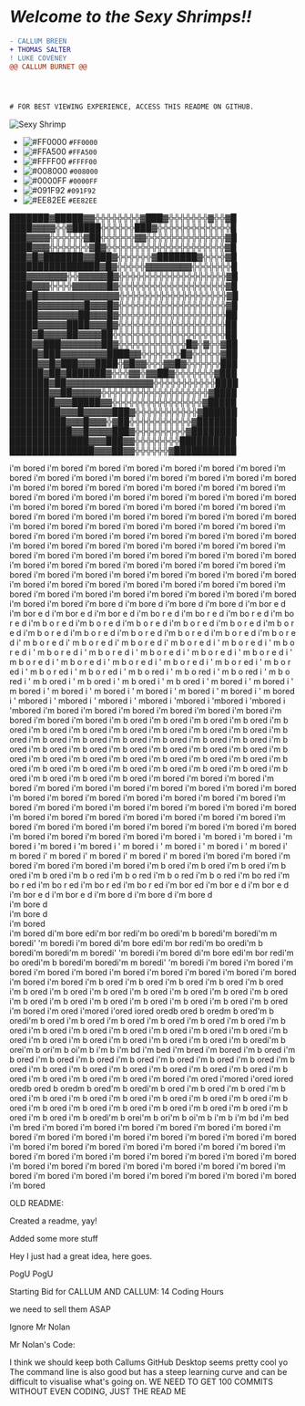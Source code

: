 
# _Welcome to the Sexy Shrimps!!_

```diff
- CALLUM BREEN
+ THOMAS SALTER
! LUKE COVENEY
@@ CALLUM BURNET @@




# FOR BEST VIEWING EXPERIENCE, ACCESS THIS README ON GITHUB.
```
 
![Sexy Shrimp](https://cdn.shopify.com/s/files/1/0339/2831/5013/products/The-_Sexy_-Shrimp-Thor-amboinensis.jpg?v=1584449331)
- ![#FF0000](https://placehold.it/15/FF0000/000000?text=+) `#FF0000`
- ![#FFA500](https://placehold.it/15/FFA500/000000?text=+) `#FFA500`
- ![#FFFF00](https://placehold.it/15/FFFF00/000000?text=+) `#FFFF00`
- ![#008000](https://placehold.it/15/008000/000000?text=+) `#008000`
- ![#0000FF](https://placehold.it/15/0000FF/000000?text=+) `#0000FF`
- ![#091F92](https://placehold.it/15/091F92/000000?text=+) `#091F92`
- ![#EE82EE](https://placehold.it/15/EE82EE/000000?text=+) `#EE82EE`

███████▓█████▓▓╬╬╬╬╬╬╬╬▓███▓╬╬╬╬╬╬╬▓╬╬▓█ 
████▓▓▓▓╬╬▓█████╬╬╬╬╬╬███▓╬╬╬╬╬╬╬╬╬╬╬╬╬█ 
███▓▓▓▓╬╬╬╬╬╬▓██╬╬╬╬╬╬▓▓╬╬╬╬╬╬╬╬╬╬╬╬╬╬▓█ 
████▓▓▓╬╬╬╬╬╬╬▓█▓╬╬╬╬╬╬╬╬╬╬╬╬╬╬╬╬╬╬╬╬╬▓█ 
███▓█▓███████▓▓███▓╬╬╬╬╬╬▓███████▓╬╬╬╬▓█ 
████████████████▓█▓╬╬╬╬╬▓▓▓▓▓▓▓▓╬╬╬╬╬╬╬█ 
███▓▓▓▓▓▓▓╬╬▓▓▓▓▓█▓╬╬╬╬╬╬╬╬╬╬╬╬╬╬╬╬╬╬╬▓█ 
████▓▓▓╬╬╬╬▓▓▓▓▓▓█▓╬╬╬╬╬╬╬╬╬╬╬╬╬╬╬╬╬╬╬▓█ 
███▓█▓▓▓▓▓▓▓▓▓▓▓▓▓▓╬╬╬╬╬╬╬╬╬╬╬╬╬╬╬╬╬╬╬▓█ 
█████▓▓▓▓▓▓▓▓█▓▓▓█▓╬╬╬╬╬╬╬╬╬╬╬╬╬╬╬╬╬╬╬▓█ 
█████▓▓▓▓▓▓▓██▓▓▓█▓╬╬╬╬╬╬╬╬╬╬╬╬╬╬╬╬╬╬╬██ 
█████▓▓▓▓▓████▓▓▓█▓╬╬╬╬╬╬╬╬╬╬╬╬╬╬╬╬╬╬╬██ 
████▓█▓▓▓▓██▓▓▓▓██╬╬╬╬╬╬╬╬╬╬╬╬╬╬╬╬╬╬╬╬██ 
████▓▓███▓▓▓▓▓▓▓██▓╬╬╬╬╬╬╬╬╬╬╬╬█▓╬▓╬╬▓██ 
█████▓███▓▓▓▓▓▓▓▓████▓▓╬╬╬╬╬╬╬█▓╬╬╬╬╬▓██ 
█████▓▓█▓███▓▓▓████╬▓█▓▓╬╬╬▓▓█▓╬╬╬╬╬╬███ 
██████▓██▓███████▓╬╬╬▓▓╬▓▓██▓╬╬╬╬╬╬╬▓███ 
███████▓██▓▓▓▓▓▓▓▓▓▓▓▓▓▓▓╬╬╬╬╬╬╬╬╬╬╬████ 
███████▓▓██▓▓▓▓▓╬╬╬╬╬╬╬╬╬╬╬╬╬╬╬╬╬╬╬▓████ 
████████▓▓▓█████▓▓╬╬╬╬╬╬╬╬╬╬╬╬╬╬╬╬▓█████ 
█████████▓▓▓█▓▓▓▓▓███▓╬╬╬╬╬╬╬╬╬╬╬▓██████ 
██████████▓▓▓█▓▓▓╬▓██╬╬╬╬╬╬╬╬╬╬╬▓███████ 
███████████▓▓█▓▓▓▓███▓╬╬╬╬╬╬╬╬╬▓████████ 
██████████████▓▓▓███▓▓╬╬╬╬╬╬╬╬██████████ 
███████████████▓▓▓██▓▓╬╬╬╬╬╬▓███████████

i'm bored
i'm bored
i'm bored
i'm bored
i'm bored
i'm bored
i'm bored
i'm bored
i'm bored
i'm bored
i'm bored
i'm bored
i'm bored
i'm bored
i'm bored
i'm bored
i'm bored
i'm bored
i'm bored
i'm bored
i'm bored
i'm bored
i'm bored
 i'm bored
  i'm bored
   i'm bored
    i'm bored
     i'm bored
      i'm bored
       i'm bored
        i'm bored
         i'm bored
          i'm bored
           i'm bored
            i'm bored
             i'm bored
              i'm bored
               i'm bored
                i'm bored
                 i'm bored
                  i'm bored
                   i'm bored
                    i'm bored
                    i'm bored
                   i'm bored
                  i'm bored
                 i'm bored
                i'm bored
               i'm bored
              i'm bored
             i'm bored
            i'm bored
           i'm bored
          i'm bored
         i'm bored
        i'm bored
       i'm bored
      i'm bored
     i'm bored
    i'm bored
   i'm bored
  i'm bored
 i'm bored
i'm bored
i'm bored
 i'm bored
  i'm bored
   i'm bored
    i'm bored
     i'm bored
      i'm bored
       i'm bored
        i'm bored
         i'm bored
          i'm bored
           i'm bored
            i'm bored
             i'm bored
              i'm bored
               i'm bored
                i'm bored
                 i'm bored
                  i'm bored
                   i'm bored
                    i'm bored
                    i'm bored
                   i'm bored
                  i'm bored
                 i'm bored
                i'm bored
               i'm bored
              i'm bored
             i'm bored
            i'm bored
           i'm bored
          i'm bored
         i'm bored
        i'm bored
       i'm bored
      i'm bored
     i'm bored
    i'm bored
   i'm bored
  i'm bored
 i'm bored
i'm bored
i'm bored
i'm bore d
i'm bore  d
i'm bore   d
i'm bore    d
i'm bor e    d
i'm bor  e    d
i'm bor   e    d
i'm bor    e    d
i'm bo r    e    d
i'm bo  r    e    d
i'm bo   r    e    d
i'm bo    r    e    d
i'm b o    r    e    d
i'm b  o    r    e    d
i'm b   o    r    e    d
i'm b    o    r    e    d
i'm  b    o    r    e    d
i'm   b    o    r    e    d
i'm    b    o    r    e    d
i'm     b    o    r    e    d
i'm      b    o    r    e    d
i'm       b    o    r    e    d
i'm        b    o    r    e    d
i'm         b    o    r    e    d
i' m         b    o    r    e    d
i'  m         b    o    r    e    d
i'   m         b    o    r    e    d
i'    m         b    o    r    e    d
i '    m         b    o    r    e    d
i  '    m         b    o    r    e    d
i   '    m         b    o    r    e    d
i    '    m         b    o    r    e    d
 i    '    m         b    o    r    e    d
  i    '    m         b    o    r    e    d
   i    '    m         b    o    r    e    d
    i    '    m         b    o    r    e    d
     i    '    m         b    o    r    e   d
      i    '    m         b    o    r    e  d
       i    '    m         b    o    r    e d
        i    '    m         b    o    r    ed
         i    '    m         b    o    r   ed
          i    '    m         b    o    r  ed
           i    '    m         b    o    r ed
            i    '    m         b    o    red
             i    '    m         b    o   red
              i    '    m         b    o  red
               i    '    m         b    o red
                i    '    m         b    ored
                 i    '    m         b   ored
                  i    '    m         b  ored
                   i    '    m         b ored
                    i    '    m         bored
                     i    '    m        bored
                      i    '    m       bored
                       i    '    m      bored
                        i    '    m     bored
                         i    '    m    bored
                          i    '    m   bored
                           i    '    m  bored
                            i    '    m bored
                             i    '    mbored
                              i    '   mbored
                               i    '  mbored
                                i    ' mbored
                                 i    'mbored
                                  i   'mbored
                                   i  'mbored
                                    i 'mbored
                                    i'm bored
                                    i'm bored
                                    i'm bored
                                    i'm bored
                                    i'm bored
                                    i'm bored
                                    i'm bored
                                    i'm bored
                                    i'm bored
                                   i'm  b ored
                                  i'm   b  ored
                                 i'm    b   ored
                                i'm     b    ored
                               i'm      b     ored
                              i'm       b      ored
                             i'm        b       ored
                            i'm         b        ored
                           i'm          b         ored
                          i'm           b          ored
                          i'm          b           ored
                          i'm         b            ored
                          i'm        b             ored
                          i'm         b            ored
                          i'm          b           ored
                          i'm           b          ored
                          i'm            b         ored
                          i'm             b        ored
                          i'm              b       ored
                          i'm             b        ored
                          i'm            b         ored
                          i'm           b          ored
                          i'm          b           ored
                          i'm         b            ored
                          i'm        b             ored
                          i'm         b            ored
                          i'm          b           ored
                          i'm           b          ored
                          i'm            b         ored
                          i'm             b        ored
                          i'm              b       ored
                          i'm             b        ored
                          i'm            b         ored
                          i'm           b          ored
                           i'm          b         ored
                            i'm         b        ored
                             i'm        b       ored
                              i'm       b      ored
                               i'm      b     ored
                                i'm     b    ored
                                 i'm    b   ored
                                  i'm   b  ored
                                   i'm  b ored
                                    i'm bored
                                    i'm bored
                                    i'm bored
                                    i'm bored
                                    i'm bored
                                   i'm bored
                                  i'm bored
                                 i'm bored
                                i'm bored
                               i'm bored
                              i'm bored
                             i'm bored
                            i'm bored
                           i'm bored
                          i'm bored
                         i'm bored
                        i'm bored
                       i'm bored
                      i'm bored
                     i'm bored
                    i'm bored
                   i'm bored
                  i'm bored
                 i'm bored
                i'm bored
               i'm bored
              i'm bored
             i'm bored
            i'm bored
           i'm bored
          i'm bored
         i'm bored
        i'm bored
       i'm bored
      i'm bored
     i'm bored
    i'm bored
   i'm bored
  i'm bored
 i'm bored
i'm bored
 i'm bored
  i'm bored
   i'm bored
    i'm bored
     i'm bored
    i 'm bored
   i  'm bored
  i   'm bored
 i    'm bored
i     'm bored
i    ' m bored
i   '  m bored
i  '   m bored
i '    m bored
i'     m bored
i'    m  bored
i'   m   bored
i'  m    bored
i' m     bored
i'm      bored
i'm      bored
i'm      bored
i'm      bored
i'm      bored
i'm      bored
i'm     b ored
i'm    b  ored
i'm   b   ored
i'm  b    ored
i'm b     ored
i'm b    o red
i'm b   o  red
i'm b  o   red
i'm b o    red
i'm bo     red
i'm bo    r ed
i'm bo   r  ed
i'm bo  r   ed
i'm bo r    ed
i'm bor     ed
i'm bor    e d
i'm bor   e  d
i'm bor  e   d
i'm bor e    d
i'm bore     d
i'm bore    d 
i'm bore   d  
i'm bore  d   
i'm bore d    
i'm bored     
i'm bored
di'm bore
edi'm bor
redi'm bo
oredi'm b
boredi'm 
 boredi'm
m boredi'
'm boredi
i'm bored
di'm bore
edi'm bor
redi'm bo
oredi'm b
boredi'm 
 boredi'm
m boredi'
'm boredi
i'm bored
di'm bore
edi'm bor
redi'm bo
oredi'm b
boredi'm 
 boredi'm
m boredi'
'm boredi
i'm bored
i'm bored
 i'm bored
  i'm bored
   i'm bored
    i'm bored
     i'm bored
      i'm bored
       i'm bored
        i'm bored
         i'm bored
          i'm bored
         i'm b  ored
        i'm b    ored
       i'm b      ored
      i'm b        ored
     i'm b          ored
    i'm b            ored
   i'm b              ored
  i'm b                ored
 i'm b                  ored
i'm b                    ored
 i'm b                  ored
  i'm b                ored
   i'm b              ored
    i'm b            ored
     i'm b          ored
      i'm b        ored
       i'm b      ored
        i'm b    ored
         i'm b  ored
          i'm bored
           i'm ored
            i'mored
             i'ored
              iored
              oredb
             ored b
            oredm b
           ored'm b
          oredi'm b
         ored  i'm b
        ored    i'm b
       ored      i'm b
      ored        i'm b
     ored          i'm b
    ored            i'm b
   ored              i'm b
  ored                i'm b
 ored                  i'm b
ored                    i'm b
 ored                  i'm b
  ored                i'm b
   ored              i'm b
    ored            i'm b
     ored          i'm b
      ored        i'm b
       ored      i'm b
        ored    i'm b
         ored  i'm b
          oredi'm b
           orei'm b
            ori'm b
             oi'm b
              i'm b
             i'm bd
            i'm bed
           i'm bred
          i'm bored
         i'm b  ored
        i'm b    ored
       i'm b      ored
      i'm b        ored
     i'm b          ored
    i'm b            ored
   i'm b              ored
  i'm b                ored
 i'm b                  ored
i'm b                    ored
 i'm b                  ored
  i'm b                ored
   i'm b              ored
    i'm b            ored
     i'm b          ored
      i'm b        ored
       i'm b      ored
        i'm b    ored
         i'm b  ored
          i'm bored
           i'm ored
            i'mored
             i'ored
              iored
              oredb
             ored b
            oredm b
           ored'm b
          oredi'm b
         ored  i'm b
        ored    i'm b
       ored      i'm b
      ored        i'm b
     ored          i'm b
    ored            i'm b
   ored              i'm b
  ored                i'm b
 ored                  i'm b
ored                    i'm b
 ored                  i'm b
  ored                i'm b
   ored              i'm b
    ored            i'm b
     ored          i'm b
      ored        i'm b
       ored      i'm b
        ored    i'm b
         ored  i'm b
          oredi'm b
           orei'm b
            ori'm b
             oi'm b
              i'm b
             i'm bd
            i'm bed
           i'm bred
          i'm bored
          i'm bored
          i'm bored
          i'm bored
          i'm bored
          i'm bored
          i'm bored
          i'm bored
          i'm bored
          i'm bored
          i'm bored
          i'm bored
         i'm bored
        i'm bored
       i'm bored
      i'm bored
     i'm bored
    i'm bored
   i'm bored
  i'm bored
 i'm bored
i'm bored
i'm bored
i'm bored
i'm bored
i'm bored
i'm bored
i'm bored
i'm bored
i'm bored
i'm bored
i'm bored
i'm bored
i'm bored
i'm bored
i'm bored
i'm bored
i'm bored
i'm bored
i'm bored
i'm bored
i'm bored
i'm bored
i'm bored
i'm bored

OLD README:

Created a readme, yay!

Added some more stuff

Hey I just had a great idea, here goes.

PogU PogU

Starting Bid for CALLUM AND CALLUM: 14 Coding Hours

we need to sell them ASAP

Ignore Mr Nolan

Mr Nolan's Code:

I think we should keep both Callums
GitHub Desktop seems pretty cool yo
The command line is also good but has a steep learning curve and can be difficult to visualise what's going on.
WE NEED TO GET 100 COMMITS WITHOUT EVEN CODING, JUST THE READ ME